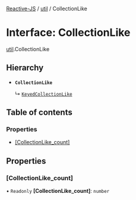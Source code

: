 [Reactive-JS](../README.md) / [util](../modules/util.md) / CollectionLike

# Interface: CollectionLike

[util](../modules/util.md).CollectionLike

## Hierarchy

- **`CollectionLike`**

  ↳ [`KeyedCollectionLike`](util.KeyedCollectionLike.md)

## Table of contents

### Properties

- [[CollectionLike\_count]](util.CollectionLike.md#[collectionlike_count])

## Properties

### [CollectionLike\_count]

• `Readonly` **[CollectionLike\_count]**: `number`
